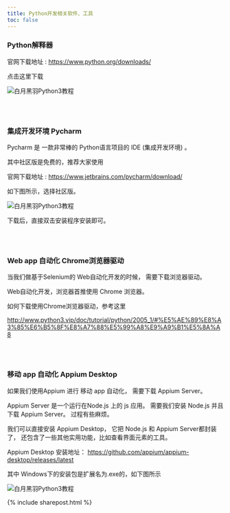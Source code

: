 ```yaml
---
title: Python开发相关软件、工具
toc: false
---
```


### Python解释器

官网下载地址 : https://www.python.org/downloads/

点击这里下载 

![白月黑羽Python3教程](https://user-images.githubusercontent.com/36257654/36189427-54b944fc-118d-11e8-9bd7-a14afbb04a2c.png)


<br><br>

### 集成开发环境 Pycharm

Pycharm 是 一款非常棒的 Python语言项目的 IDE (集成开发环境) 。 

其中社区版是免费的，推荐大家使用


官网下载地址 : https://www.jetbrains.com/pycharm/download/

如下图所示，选择社区版。

![白月黑羽Python3教程](https://user-images.githubusercontent.com/36462795/36413121-fa945c26-1657-11e8-8c9c-33c5ea6fad75.png)



下载后，直接双击安装程序安装即可。





<br><br>

### Web app 自动化 Chrome浏览器驱动

当我们做基于Selenium的 Web自动化开发的时候， 需要下载浏览器驱动。 

Web自动化开发，浏览器首推使用 Chrome 浏览器。 

如何下载使用Chrome浏览器驱动，参考这里

http://www.python3.vip/doc/tutorial/python/2005_1/#%E5%AE%89%E8%A3%85%E6%B5%8F%E8%A7%88%E5%99%A8%E9%A9%B1%E5%8A%A8




<br><br>

### 移动 app 自动化 Appium Desktop

如果我们使用Appium 进行 移动 app 自动化， 需要下载 Appium Server。 

Appium Server 是一个运行在Node.js 上的 js 应用。 需要我们安装 Node.js 并且下载 Appium Server。 过程有些麻烦。

我们可以直接安装 Appium Desktop， 它把 Node.js 和 Appium Server都封装了， 还包含了一些其他实用功能，比如查看界面元素的工具。

Appium Desktop 安装地址： https://github.com/appium/appium-desktop/releases/latest

其中 Windows下的安装包是扩展名为.exe的，如下图所示

![白月黑羽Python3教程](https://user-images.githubusercontent.com/36257654/38421086-9510a428-39d8-11e8-98ea-567daecc547b.png)



{% include sharepost.html %}